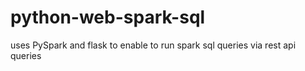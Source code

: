 # python-web-spark-sql
uses PySpark and flask to enable to run spark sql queries via rest api queries
